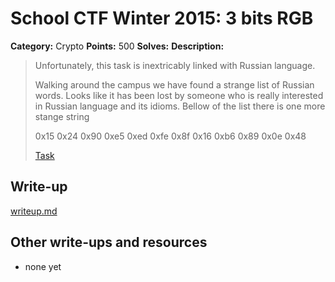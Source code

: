 # School CTF Winter 2015: 3 bits RGB

**Category:** Crypto
**Points:** 500
**Solves:** 
**Description:**

> Unfortunately, this task is inextricably linked with Russian language.
> 
> 
> Walking around the campus we have found a strange list of Russian words. Looks like it has been lost by someone who is really interested in Russian language and its idioms. Bellow of the list there is one more stange string
> 
> 
> 0x15 0x24 0x90 0xe5 0xed 0xfe 0x8f 0x16 0xb6 0x89 0x0e 0x48
> 
> 
> [Task](./task_c516d0c000419c7e7ab4de9b9dbe5751dad61eda.txt)


## Write-up

[writeup.md](./writeup.md)

## Other write-ups and resources

* none yet
